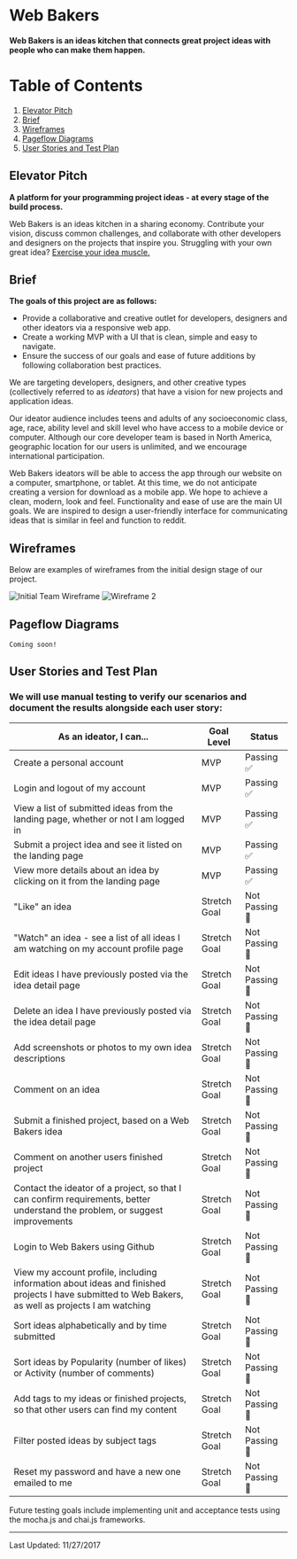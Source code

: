 # Web Bakers

<h4>Web Bakers is an ideas kitchen that connects great project ideas with people who can make them happen.<h4>

# Table of Contents
1. [Elevator Pitch](#elevator-pitch)
2. [Brief](#brief)
3. [Wireframes](#wireframes)
4. [Pageflow Diagrams](#pageflow-diagrams)
5. [User Stories and Test Plan](#user-stories-and-test-plan)

## Elevator Pitch

<b>A platform for your programming project ideas - at every stage of the build process.</b>
<p>Web Bakers is an ideas kitchen in a sharing economy. Contribute your vision, discuss common challenges, and collaborate with other developers and designers on the projects that inspire you. Struggling with your own great idea? <a href="http://www.jamesaltucher.com/2014/05/the-ultimate-guide-for-becoming-an-idea-machine/">Exercise your idea muscle.</a></p>

## Brief

<b>The goals of this project are as follows:</b>
    <ul>
        <li> Provide a collaborative and creative outlet for developers, designers and other ideators via a responsive web app.</li>
        <li>Create a working MVP with a UI that is clean, simple and easy to navigate.</li>
        <li>Ensure the success of our goals and ease of future additions by following collaboration best practices.</li>
    </ul>

We are targeting developers, designers, and other creative types (collectively referred to as <em>ideators</em>) that have a vision for new projects and application ideas.  

<p>Our ideator audience includes teens and adults of any socioeconomic class, age, race, ability level and skill level who have access to a mobile device or computer.  Although our core developer team is based in North America, geographic location for our users is unlimited, and we encourage international participation.</p>

<p>Web Bakers ideators will be able to access the app through our website on a computer, smartphone, or tablet.  At this time, we do not anticipate creating a version for download as a mobile app.  We hope to achieve a clean, modern, look and feel.  Functionality and ease of use are the main UI goals.  We are inspired to design a user-friendly interface for communicating ideas that is similar in feel and function to reddit.</p>

## Wireframes

Below are examples of wireframes from the initial design stage of our project.

![Initial Team Wireframe](./assets/web_bakers_wireframe_1.jpg)
![Wireframe 2](./assets/web_bakers_wireframe_2.jpg)

## Pageflow Diagrams

    Coming soon!

## User Stories and Test Plan

### We will use manual testing to verify our scenarios and document the results alongside each user story:
<div>

| As an ideator, I can... | Goal Level | Status |
| --- | --- | --- |
| Create a personal account | MVP | Passing :white_check_mark: |
| Login and logout of my account | MVP | Passing :white_check_mark: |
| View a list of submitted ideas from the landing page, whether or not I am logged in | MVP | Passing :white_check_mark:
| Submit a project idea and see it listed on the landing page | MVP | Passing :white_check_mark: |
| View more details about an idea by clicking on it from the landing page | MVP | Passing :white_check_mark: |
| "Like" an idea | Stretch Goal | Not Passing :red_circle: |
| "Watch" an idea - see a list of all ideas I am watching on my account profile page | Stretch Goal | Not Passing :red_circle: |
| Edit ideas I have previously posted via the idea detail page | Stretch Goal | Not Passing :red_circle: |
| Delete an idea I have previously posted via the idea detail page | Stretch Goal | Not Passing :red_circle: |
| Add screenshots or photos to my own idea descriptions | Stretch Goal | Not Passing :red_circle: |
| Comment on an idea | Stretch Goal | Not Passing :red_circle: |
| Submit a finished project, based on a Web Bakers idea | Stretch Goal | Not Passing :red_circle: |
| Comment on another users finished project | Stretch Goal | Not Passing :red_circle: |
| Contact the ideator of a project, so that I can confirm requirements, better understand the problem, or suggest improvements | Stretch Goal | Not Passing :red_circle: |
| Login to Web Bakers using Github | Stretch Goal | Not Passing :red_circle: |
| View my account profile, including information about ideas and finished projects I have submitted to Web Bakers, as well as projects I am watching | Stretch Goal | Not Passing :red_circle: |
| Sort ideas alphabetically and by time submitted | Stretch Goal | Not Passing :red_circle:|
| Sort ideas by Popularity (number of likes) or Activity (number of comments) | Stretch Goal | Not Passing :red_circle: | 
| Add tags to my ideas or finished projects, so that other users can find my content | Stretch Goal | Not Passing :red_circle: |
| Filter posted ideas by subject tags | Stretch Goal | Not Passing :red_circle: |
| Reset my password and have a new one emailed to me | Stretch Goal | Not Passing :red_circle: |


</div>


Future testing goals include implementing unit and acceptance tests using the mocha.js and chai.js frameworks.

<hr>
Last Updated: 11/27/2017
